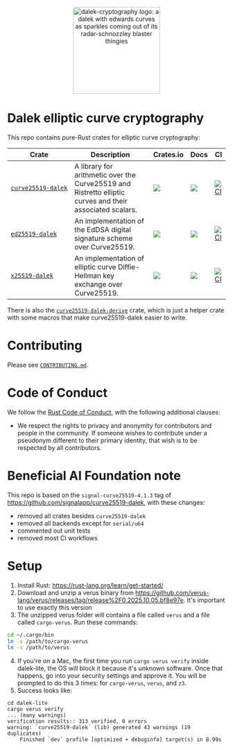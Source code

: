 <p align="center">
<img
 alt="dalek-cryptography logo: a dalek with edwards curves as sparkles coming out of its radar-schnozzley blaster thingies"
 width="200px"
 src="https://cdn.jsdelivr.net/gh/dalek-cryptography/curve25519-dalek/docs/assets/dalek-logo-clear.png"/>
</p>

# Dalek elliptic curve cryptography

This repo contains pure-Rust crates for elliptic curve cryptography:

|                 Crate                    |   Description  | Crates.io | Docs | CI                                                                                                                                                                                                                          |
-------------------------------------------|----------------|-----------|------|-----------------------------------------------------------------------------------------------------------------------------------------------------------------------------------------------------------------------------
| [`curve25519‑dalek`](./curve25519-dalek) | A library for arithmetic over the Curve25519 and Ristretto elliptic curves and their associated scalars. | [![](https://img.shields.io/crates/v/curve25519-dalek.svg)](https://crates.io/crates/curve25519-dalek) | [![](https://img.shields.io/docsrs/curve25519-dalek)](https://docs.rs/curve25519-dalek) | [![CI](https://github.com/dalek-cryptography/curve25519-dalek/actions/workflows/curve25519-dalek.yml/badge.svg?branch=main)](https://github.com/dalek-cryptography/curve25519-dalek/actions/workflows/curve25519-dalek.yml) |
| [`ed25519‑dalek`](./ed25519-dalek)       | An implementation of the EdDSA digital signature scheme over Curve25519. | [![](https://img.shields.io/crates/v/ed25519-dalek.svg)](https://crates.io/crates/ed25519-dalek) | [![](https://docs.rs/ed25519-dalek/badge.svg)](https://docs.rs/ed25519-dalek) | [![CI](https://github.com/dalek-cryptography/curve25519-dalek/actions/workflows/ed25519-dalek.yml/badge.svg?branch=main)](https://github.com/dalek-cryptography/curve25519-dalek/actions/workflows/ed25519-dalek.yml)       |
| [`x25519‑dalek`](./x25519-dalek)         | An implementation of elliptic curve Diffie-Hellman key exchange over Curve25519. | [![](https://img.shields.io/crates/v/x25519-dalek.svg)](https://crates.io/crates/x25519-dalek) | [![](https://docs.rs/x25519-dalek/badge.svg)](https://docs.rs/x25519-dalek) | [![CI](https://github.com/dalek-cryptography/curve25519-dalek/actions/workflows/x25519-dalek.yml/badge.svg?branch=main)](https://github.com/dalek-cryptography/curve25519-dalek/actions/workflows/x25519-dalek.yml)         |

There is also the [`curve25519-dalek-derive`](./curve25519-dalek-derive) crate, which is just a helper crate with some macros that make curve25519-dalek easier to write.

# Contributing

Please see [`CONTRIBUTING.md`](./CONTRIBUTING.md).

# Code of Conduct

We follow the [Rust Code of Conduct](http://www.rust-lang.org/conduct.html),
with the following additional clauses:

* We respect the rights to privacy and anonymity for contributors and people in
  the community.  If someone wishes to contribute under a pseudonym different to
  their primary identity, that wish is to be respected by all contributors.

# Beneficial AI Foundation note

This repo is based on the `signal-curve25519-4.1.3` tag of https://github.com/signalapp/curve25519-dalek, with these changes:
- removed all crates besides `curve25519-dalek`
- removed all backends except for `serial/u64`
- commented out unit tests
- removed most CI workflows

# Setup
1. Install Rust: https://rust-lang.org/learn/get-started/
2. Download and unzip a verus binary from https://github.com/verus-lang/verus/releases/tag/release%2F0.2025.10.05.bf8e97e. It's important to use exactly this version
3. The unzipped verus folder will contains a file called `verus` and a file called `cargo-verus`. Run these commands:

``` sh
cd ~/.cargo/bin
ln -s /path/to/cargo-verus
ln -s /path/to/verus
```
4. If you're on a Mac, the first time you run `cargo verus verify` inside dalek-lite, the OS will block it because it's unknown software. Once that happens, go into your security settings and approve it. You will be prompted to do this 3 times: for `cargo-verus`, `verus`, and `z3`.
5. Success looks like:
```
cd dalek-lite
cargo verus verify
... (many warnings)
verification results:: 313 verified, 0 errors
warning: `curve25519-dalek` (lib) generated 43 warnings (19 duplicates)
    Finished `dev` profile [optimized + debuginfo] target(s) in 8.99s
```
